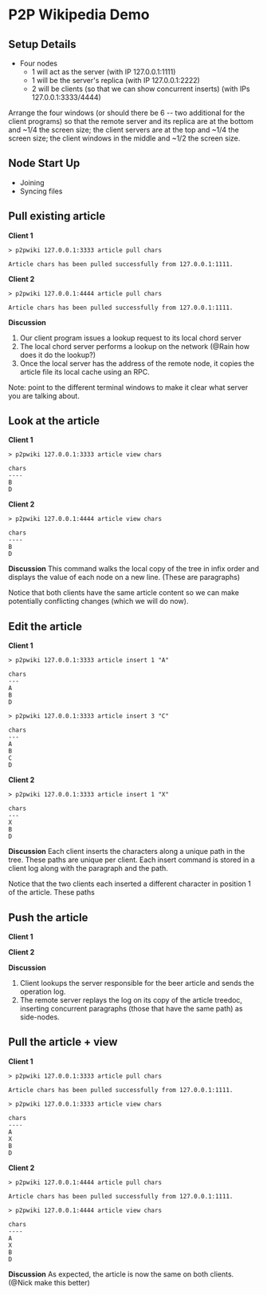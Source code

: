 # P2P Wikipedia Demo
## Setup Details
- Four nodes
  - 1 will act as the server (with IP 127.0.0.1:1111)
  - 1 will be the server's replica (with IP 127.0.0.1:2222)
  - 2 will be clients (so that we can show concurrent inserts) (with IPs 127.0.0.1:3333/4444)

Arrange the four windows (or should there be 6 -- two additional for the client programs)
so that the remote server and its replica are at the bottom and ~1/4 the screen size;
the client servers are at the top and ~1/4 the screen size; the client windows in the
middle and ~1/2 the screen size.

## Node Start Up
- Joining
- Syncing files

## Pull existing article
**Client 1**
```
> p2pwiki 127.0.0.1:3333 article pull chars

Article chars has been pulled successfully from 127.0.0.1:1111.
```

**Client 2**
```
> p2pwiki 127.0.0.1:4444 article pull chars

Article chars has been pulled successfully from 127.0.0.1:1111.
```

**Discussion**
1. Our client program issues a lookup request to its local chord server
2. The local chord server performs a lookup on the network (@Rain how does it do the lookup?)
3. Once the local server has the address of the remote node, it copies the article file
   its local cache using an RPC.

Note: point to the different terminal windows to make it clear what server you
are talking about.

## Look at the article
**Client 1**
```
> p2pwiki 127.0.0.1:3333 article view chars

chars
----
B
D
```

**Client 2**
```
> p2pwiki 127.0.0.1:4444 article view chars

chars
----
B
D
```

**Discussion**
This command walks the local copy of the tree in infix order and displays the
value of each node on a new line. (These are paragraphs)

Notice that both clients have the same article content so we can make potentially
conflicting changes (which we will do now).


## Edit the article
**Client 1**

```
> p2pwiki 127.0.0.1:3333 article insert 1 "A"

chars
---
A
B
D
```
```
> p2pwiki 127.0.0.1:3333 article insert 3 "C"

chars
---
A
B
C
D
```

**Client 2**
```
> p2pwiki 127.0.0.1:3333 article insert 1 "X"

chars
---
X
B
D
```

**Discussion**
Each client inserts the characters along a unique path in the tree. These paths are
unique per client. Each insert command is stored in a client log along with the paragraph
and the path.

Notice that the two clients each inserted a different character in position 1 of
the article. These paths




## Push the article
**Client 1**

**Client 2**

**Discussion**
1. Client lookups the server responsible for the beer article and sends the operation
   log.
2. The remote server replays the log on its copy of the article treedoc, inserting
   concurrent paragraphs (those that have the same path) as side-nodes.


## Pull the article + view
**Client 1**
```
> p2pwiki 127.0.0.1:3333 article pull chars

Article chars has been pulled successfully from 127.0.0.1:1111.
```
```
> p2pwiki 127.0.0.1:3333 article view chars

chars
----
A
X
B
D
```

**Client 2**
```
> p2pwiki 127.0.0.1:4444 article pull chars

Article chars has been pulled successfully from 127.0.0.1:1111.
```
```
> p2pwiki 127.0.0.1:4444 article view chars

chars
----
A
X
B
D
```

**Discussion**
As expected, the article is now the same on both clients. (@Nick make this better)
